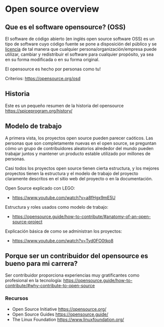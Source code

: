 # Open source overview

## Que es el software opensource? (OSS)
El software de código abierto (en inglés open source software OSS) es un tipo de software cuyo código fuente se pone a disposición del público y se [licencia](https://opensource.org/licenses) de tal manera que cualquier persona/organización/empresa puede utilizar, cambiar y redistribuir el software para cualquier propósito, ya sea en su forma modificada o en su forma original.

El opensource es hecho por personas como tu!

Criterios: https://opensource.org/osd

## Historia
Este es un pequeño resumen de la historia del opensource
https://spiceprogram.org/history/

## Modelo de trabajo
A primera vista, los proyectos open source pueden parecer caóticos. Las personas que son completamente nuevas en el open source, se preguntan cómo un grupo de contribuidores aleatorios alrededor del mundo pueden trabajar juntos y mantener un producto estable utilizado por millones de personas.

Casi todos los proyectos open source tienen cierta estructura, y los mejores proyectos tienen la estructura y el modelo de trabajo del proyecto claramente descritos en el sitio web del proyecto o en la documentación.

Open Source explicado con LEGO:
* https://www.youtube.com/watch?v=a8fHgx9mE5U

Estructura y roles usados como modelo de trabajo:
* https://opensource.guide/how-to-contribute/#anatomy-of-an-open-source-project

Explicación básica de como se administran los proyectos:
* https://www.youtube.com/watch?v=Tyd0FO0tko8

## Porque ser un contribuidor del opensource es bueno para mi carrera?
Ser contribuidor proporciona experiencias muy gratificantes como profesional en la tecnología:
https://opensource.guide/how-to-contribute/#why-contribute-to-open-source

### Recursos
* Open Source Initiative https://opensource.org/
* Open Source Guides https://opensource.guide/
* The Linux Foundation https://www.linuxfoundation.org/
